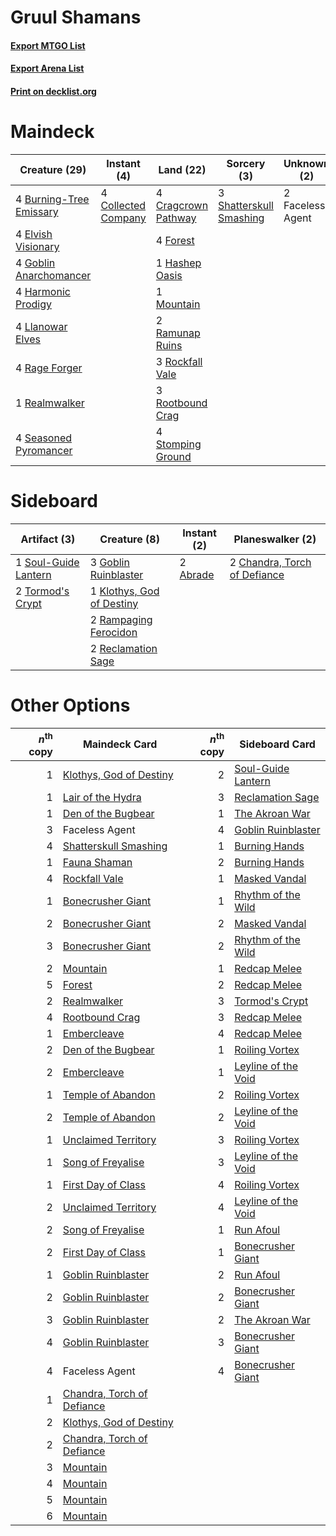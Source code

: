 # Gruul Shamans

#### [Export MTGO List](../collection/Gruul%20Shamans/Gruul%20Shamans.txt)
#### [Export Arena List](../collection/Gruul%20Shamans/Gruul%20Shamans_arena.txt)
#### [Print on decklist.org](http://decklist.org/?deckmain=4%09Burning-Tree%20Emissary%0A4%09Collected%20Company%0A4%09Cragcrown%20Pathway%0A4%09Elvish%20Visionary%0A2%09Faceless%20Agent%0A4%09Forest%0A4%09Goblin%20Anarchomancer%0A4%09Harmonic%20Prodigy%0A1%09Hashep%20Oasis%0A4%09Llanowar%20Elves%0A1%09Mountain%0A4%09Rage%20Forger%0A2%09Ramunap%20Ruins%0A1%09Realmwalker%0A3%09Rockfall%20Vale%0A3%09Rootbound%20Crag%0A4%09Seasoned%20Pyromancer%0A3%09Shatterskull%20Smashing%0A4%09Stomping%20Ground&deckside=2%09Abrade%0A2%09Chandra,%20Torch%20of%20Defiance%0A3%09Goblin%20Ruinblaster%0A1%09Klothys,%20God%20of%20Destiny%0A2%09Rampaging%20Ferocidon%0A2%09Reclamation%20Sage%0A1%09Soul-Guide%20Lantern%0A2%09Tormod's%20Crypt)
# Maindeck

|                                          Creature (29)                                           |                                         Instant (4)                                          |                                          Land (22)                                           |                                           Sorcery (3)                                            |  Unknown (2)   |
|--------------------------------------------------------------------------------------------------|----------------------------------------------------------------------------------------------|----------------------------------------------------------------------------------------------|--------------------------------------------------------------------------------------------------|----------------|
|4 [Burning-Tree Emissary](http://gatherer.wizards.com/Pages/Card/Details.aspx?multiverseid=426627)|4 [Collected Company](http://gatherer.wizards.com/Pages/Card/Details.aspx?multiverseid=394519)|4 [Cragcrown Pathway](http://gatherer.wizards.com/Pages/Card/Details.aspx?multiverseid=491915)|3 [Shatterskull Smashing](http://gatherer.wizards.com/Pages/Card/Details.aspx?multiverseid=491802)|2 Faceless Agent|
|4 [Elvish Visionary](http://gatherer.wizards.com/Pages/Card/Details.aspx?multiverseid=175124)     |                                                                                              |4 [Forest](http://gatherer.wizards.com/Pages/Card/Details.aspx?multiverseid=439860)           |                                                                                                  |                |
|4 [Goblin Anarchomancer](http://gatherer.wizards.com/Pages/Card/Details.aspx?multiverseid=522276) |                                                                                              |1 [Hashep Oasis](http://gatherer.wizards.com/Pages/Card/Details.aspx?multiverseid=430866)     |                                                                                                  |                |
|4 [Harmonic Prodigy](http://gatherer.wizards.com/Pages/Card/Details.aspx?multiverseid=522208)     |                                                                                              |1 [Mountain](http://gatherer.wizards.com/Pages/Card/Details.aspx?multiverseid=439859)         |                                                                                                  |                |
|4 [Llanowar Elves](http://gatherer.wizards.com/Pages/Card/Details.aspx?multiverseid=129626)       |                                                                                              |2 [Ramunap Ruins](http://gatherer.wizards.com/Pages/Card/Details.aspx?multiverseid=430870)    |                                                                                                  |                |
|4 [Rage Forger](http://gatherer.wizards.com/Pages/Card/Details.aspx?multiverseid=153104)          |                                                                                              |3 [Rockfall Vale](http://gatherer.wizards.com/Pages/Card/Details.aspx?multiverseid=535065)    |                                                                                                  |                |
|1 [Realmwalker](http://gatherer.wizards.com/Pages/Card/Details.aspx?multiverseid=503804)          |                                                                                              |3 [Rootbound Crag](http://gatherer.wizards.com/Pages/Card/Details.aspx?multiverseid=420934)   |                                                                                                  |                |
|4 [Seasoned Pyromancer](http://gatherer.wizards.com/Pages/Card/Details.aspx?multiverseid=464094)  |                                                                                              |4 [Stomping Ground](http://gatherer.wizards.com/Pages/Card/Details.aspx?multiverseid=405110)  |                                                                                                  |                |


# Sideboard

|                                         Artifact (3)                                          |                                            Creature (8)                                            |                                    Instant (2)                                    |                                           Planeswalker (2)                                            |
|-----------------------------------------------------------------------------------------------|----------------------------------------------------------------------------------------------------|-----------------------------------------------------------------------------------|-------------------------------------------------------------------------------------------------------|
|1 [Soul-Guide Lantern](http://gatherer.wizards.com/Pages/Card/Details.aspx?multiverseid=476488)|3 [Goblin Ruinblaster](http://gatherer.wizards.com/Pages/Card/Details.aspx?multiverseid=180411)     |2 [Abrade](http://gatherer.wizards.com/Pages/Card/Details.aspx?multiverseid=430772)|2 [Chandra, Torch of Defiance](http://gatherer.wizards.com/Pages/Card/Details.aspx?multiverseid=417683)|
|2 [Tormod's Crypt](http://gatherer.wizards.com/Pages/Card/Details.aspx?multiverseid=389723)    |1 [Klothys, God of Destiny](http://gatherer.wizards.com/Pages/Card/Details.aspx?multiverseid=476471)|                                                                                   |                                                                                                       |
|                                                                                               |2 [Rampaging Ferocidon](http://gatherer.wizards.com/Pages/Card/Details.aspx?multiverseid=435308)    |                                                                                   |                                                                                                       |
|                                                                                               |2 [Reclamation Sage](http://gatherer.wizards.com/Pages/Card/Details.aspx?multiverseid=389651)       |                                                                                   |                                                                                                       |


# Other Options

|*n*<sup>th</sup> copy|                                            Maindeck Card                                            |*n*<sup>th</sup> copy|                                        Sideboard Card                                        |
|--------------------:|-----------------------------------------------------------------------------------------------------|--------------------:|----------------------------------------------------------------------------------------------|
|                    1|[Klothys, God of Destiny](http://gatherer.wizards.com/Pages/Card/Details.aspx?multiverseid=476471)   |                    2|[Soul-Guide Lantern](http://gatherer.wizards.com/Pages/Card/Details.aspx?multiverseid=476488) |
|                    1|[Lair of the Hydra](http://gatherer.wizards.com/Pages/Card/Details.aspx?multiverseid=527546)         |                    3|[Reclamation Sage](http://gatherer.wizards.com/Pages/Card/Details.aspx?multiverseid=389651)   |
|                    1|[Den of the Bugbear](http://gatherer.wizards.com/Pages/Card/Details.aspx?multiverseid=527541)        |                    1|[The Akroan War](http://gatherer.wizards.com/Pages/Card/Details.aspx?multiverseid=476375)     |
|                    3|Faceless Agent                                                                                       |                    4|[Goblin Ruinblaster](http://gatherer.wizards.com/Pages/Card/Details.aspx?multiverseid=180411) |
|                    4|[Shatterskull Smashing](http://gatherer.wizards.com/Pages/Card/Details.aspx?multiverseid=491802)     |                    1|[Burning Hands](http://gatherer.wizards.com/Pages/Card/Details.aspx?multiverseid=527422)      |
|                    1|[Fauna Shaman](http://gatherer.wizards.com/Pages/Card/Details.aspx?multiverseid=205059)              |                    2|[Burning Hands](http://gatherer.wizards.com/Pages/Card/Details.aspx?multiverseid=527422)      |
|                    4|[Rockfall Vale](http://gatherer.wizards.com/Pages/Card/Details.aspx?multiverseid=535065)             |                    1|[Masked Vandal](http://gatherer.wizards.com/Pages/Card/Details.aspx?multiverseid=503800)      |
|                    1|[Bonecrusher Giant](http://gatherer.wizards.com/Pages/Card/Details.aspx?multiverseid=473077)         |                    1|[Rhythm of the Wild](http://gatherer.wizards.com/Pages/Card/Details.aspx?multiverseid=457345) |
|                    2|[Bonecrusher Giant](http://gatherer.wizards.com/Pages/Card/Details.aspx?multiverseid=473077)         |                    2|[Masked Vandal](http://gatherer.wizards.com/Pages/Card/Details.aspx?multiverseid=503800)      |
|                    3|[Bonecrusher Giant](http://gatherer.wizards.com/Pages/Card/Details.aspx?multiverseid=473077)         |                    2|[Rhythm of the Wild](http://gatherer.wizards.com/Pages/Card/Details.aspx?multiverseid=457345) |
|                    2|[Mountain](http://gatherer.wizards.com/Pages/Card/Details.aspx?multiverseid=439859)                  |                    1|[Redcap Melee](http://gatherer.wizards.com/Pages/Card/Details.aspx?multiverseid=473097)       |
|                    5|[Forest](http://gatherer.wizards.com/Pages/Card/Details.aspx?multiverseid=439860)                    |                    2|[Redcap Melee](http://gatherer.wizards.com/Pages/Card/Details.aspx?multiverseid=473097)       |
|                    2|[Realmwalker](http://gatherer.wizards.com/Pages/Card/Details.aspx?multiverseid=503804)               |                    3|[Tormod's Crypt](http://gatherer.wizards.com/Pages/Card/Details.aspx?multiverseid=389723)     |
|                    4|[Rootbound Crag](http://gatherer.wizards.com/Pages/Card/Details.aspx?multiverseid=420934)            |                    3|[Redcap Melee](http://gatherer.wizards.com/Pages/Card/Details.aspx?multiverseid=473097)       |
|                    1|[Embercleave](http://gatherer.wizards.com/Pages/Card/Details.aspx?multiverseid=473082)               |                    4|[Redcap Melee](http://gatherer.wizards.com/Pages/Card/Details.aspx?multiverseid=473097)       |
|                    2|[Den of the Bugbear](http://gatherer.wizards.com/Pages/Card/Details.aspx?multiverseid=527541)        |                    1|[Roiling Vortex](http://gatherer.wizards.com/Pages/Card/Details.aspx?multiverseid=491797)     |
|                    2|[Embercleave](http://gatherer.wizards.com/Pages/Card/Details.aspx?multiverseid=473082)               |                    1|[Leyline of the Void](http://gatherer.wizards.com/Pages/Card/Details.aspx?multiverseid=107682)|
|                    1|[Temple of Abandon](http://gatherer.wizards.com/Pages/Card/Details.aspx?multiverseid=373711)         |                    2|[Roiling Vortex](http://gatherer.wizards.com/Pages/Card/Details.aspx?multiverseid=491797)     |
|                    2|[Temple of Abandon](http://gatherer.wizards.com/Pages/Card/Details.aspx?multiverseid=373711)         |                    2|[Leyline of the Void](http://gatherer.wizards.com/Pages/Card/Details.aspx?multiverseid=107682)|
|                    1|[Unclaimed Territory](http://gatherer.wizards.com/Pages/Card/Details.aspx?multiverseid=435419)       |                    3|[Roiling Vortex](http://gatherer.wizards.com/Pages/Card/Details.aspx?multiverseid=491797)     |
|                    1|[Song of Freyalise](http://gatherer.wizards.com/Pages/Card/Details.aspx?multiverseid=443067)         |                    3|[Leyline of the Void](http://gatherer.wizards.com/Pages/Card/Details.aspx?multiverseid=107682)|
|                    1|[First Day of Class](http://gatherer.wizards.com/Pages/Card/Details.aspx?multiverseid=513579)        |                    4|[Roiling Vortex](http://gatherer.wizards.com/Pages/Card/Details.aspx?multiverseid=491797)     |
|                    2|[Unclaimed Territory](http://gatherer.wizards.com/Pages/Card/Details.aspx?multiverseid=435419)       |                    4|[Leyline of the Void](http://gatherer.wizards.com/Pages/Card/Details.aspx?multiverseid=107682)|
|                    2|[Song of Freyalise](http://gatherer.wizards.com/Pages/Card/Details.aspx?multiverseid=443067)         |                    1|[Run Afoul](http://gatherer.wizards.com/Pages/Card/Details.aspx?multiverseid=485524)          |
|                    2|[First Day of Class](http://gatherer.wizards.com/Pages/Card/Details.aspx?multiverseid=513579)        |                    1|[Bonecrusher Giant](http://gatherer.wizards.com/Pages/Card/Details.aspx?multiverseid=473077)  |
|                    1|[Goblin Ruinblaster](http://gatherer.wizards.com/Pages/Card/Details.aspx?multiverseid=180411)        |                    2|[Run Afoul](http://gatherer.wizards.com/Pages/Card/Details.aspx?multiverseid=485524)          |
|                    2|[Goblin Ruinblaster](http://gatherer.wizards.com/Pages/Card/Details.aspx?multiverseid=180411)        |                    2|[Bonecrusher Giant](http://gatherer.wizards.com/Pages/Card/Details.aspx?multiverseid=473077)  |
|                    3|[Goblin Ruinblaster](http://gatherer.wizards.com/Pages/Card/Details.aspx?multiverseid=180411)        |                    2|[The Akroan War](http://gatherer.wizards.com/Pages/Card/Details.aspx?multiverseid=476375)     |
|                    4|[Goblin Ruinblaster](http://gatherer.wizards.com/Pages/Card/Details.aspx?multiverseid=180411)        |                    3|[Bonecrusher Giant](http://gatherer.wizards.com/Pages/Card/Details.aspx?multiverseid=473077)  |
|                    4|Faceless Agent                                                                                       |                    4|[Bonecrusher Giant](http://gatherer.wizards.com/Pages/Card/Details.aspx?multiverseid=473077)  |
|                    1|[Chandra, Torch of Defiance](http://gatherer.wizards.com/Pages/Card/Details.aspx?multiverseid=417683)|                     |                                                                                              |
|                    2|[Klothys, God of Destiny](http://gatherer.wizards.com/Pages/Card/Details.aspx?multiverseid=476471)   |                     |                                                                                              |
|                    2|[Chandra, Torch of Defiance](http://gatherer.wizards.com/Pages/Card/Details.aspx?multiverseid=417683)|                     |                                                                                              |
|                    3|[Mountain](http://gatherer.wizards.com/Pages/Card/Details.aspx?multiverseid=439859)                  |                     |                                                                                              |
|                    4|[Mountain](http://gatherer.wizards.com/Pages/Card/Details.aspx?multiverseid=439859)                  |                     |                                                                                              |
|                    5|[Mountain](http://gatherer.wizards.com/Pages/Card/Details.aspx?multiverseid=439859)                  |                     |                                                                                              |
|                    6|[Mountain](http://gatherer.wizards.com/Pages/Card/Details.aspx?multiverseid=439859)                  |                     |                                                                                              |

